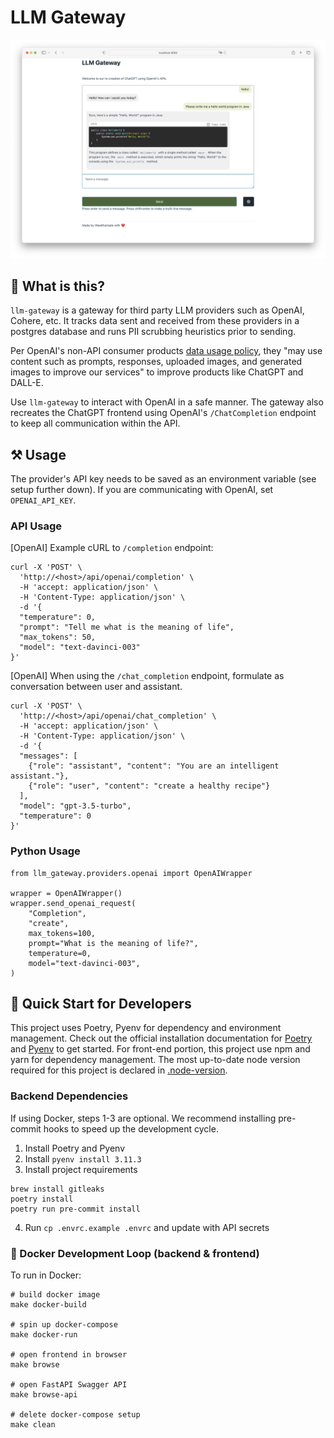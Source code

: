 # LLM Gateway

<p align="center">
  <img src="./docs/images/demo.png" />
</p>

## 🤔 What is this?

`llm-gateway` is a gateway for third party LLM providers such as OpenAI, Cohere, etc. It tracks data sent and received from these providers in a postgres database and runs PII scrubbing heuristics prior to sending.

Per OpenAI's non-API consumer products [data usage policy](https://help.openai.com/en/articles/7039943-data-usage-for-consumer-services-faq), they "may use content such as prompts, responses, uploaded images, and generated images to improve our services" to improve products like ChatGPT and DALL-E.

Use `llm-gateway` to interact with OpenAI in a safe manner. The gateway also recreates the ChatGPT frontend using OpenAI's `/ChatCompletion` endpoint to keep all communication within the API.

## ⚒️ Usage

The provider's API key needs to be saved as an environment variable (see setup further down). If you are communicating with OpenAI, set `OPENAI_API_KEY`.

### API Usage
[OpenAI] Example cURL to `/completion` endpoint:
```
curl -X 'POST' \
  'http://<host>/api/openai/completion' \
  -H 'accept: application/json' \
  -H 'Content-Type: application/json' \
  -d '{
  "temperature": 0,
  "prompt": "Tell me what is the meaning of life",
  "max_tokens": 50,
  "model": "text-davinci-003"
}'
```

[OpenAI] When using the `/chat_completion` endpoint, formulate as conversation between user and assistant.
```
curl -X 'POST' \
  'http://<host>/api/openai/chat_completion' \
  -H 'accept: application/json' \
  -H 'Content-Type: application/json' \
  -d '{
  "messages": [
    {"role": "assistant", "content": "You are an intelligent assistant."},
    {"role": "user", "content": "create a healthy recipe"}
  ],
  "model": "gpt-3.5-turbo",
  "temperature": 0
}'
```

### Python Usage

```python3
from llm_gateway.providers.openai import OpenAIWrapper

wrapper = OpenAIWrapper()
wrapper.send_openai_request(
    "Completion",
    "create",
    max_tokens=100,
    prompt="What is the meaning of life?",
    temperature=0,
    model="text-davinci-003",
)
```

## 🚀 Quick Start for Developers

This project uses Poetry, Pyenv for dependency and environment management. Check out the official installation documentation for [Poetry](https://python-poetry.org/docs/#installing-with-the-official-installer) and [Pyenv](https://github.com/pyenv/pyenv) to get started.
For front-end portion, this project use npm and yarn for dependency management. The most up-to-date node version required for this project is declared in [.node-version](./front_end/.node-version).

### Backend Dependencies

If using Docker, steps 1-3 are optional. We recommend installing pre-commit hooks to speed up the development cycle.

1. Install Poetry and Pyenv
2. Install `pyenv install 3.11.3`
3. Install project requirements
```
brew install gitleaks
poetry install
poetry run pre-commit install
```
4. Run `cp .envrc.example .envrc` and update with API secrets

### 🐳 Docker Development Loop (backend & frontend)

To run in Docker:

```
# build docker image
make docker-build

# spin up docker-compose
make docker-run

# open frontend in browser
make browse

# open FastAPI Swagger API
make browse-api

# delete docker-compose setup
make clean
```
